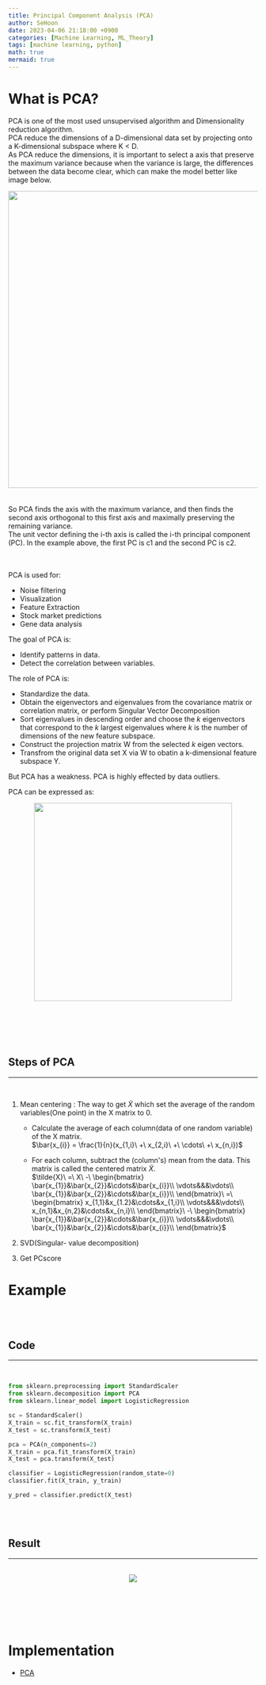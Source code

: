 ```yaml
---
title: Principal Component Analysis (PCA)
author: SeHoon
date: 2023-04-06 21:18:00 +0900
categories: [Machine Learning, ML_Theory]
tags: [machine learning, python]
math: true
mermaid: true
---
```


# What is PCA?

PCA is one of the most used unsupervised algorithm and Dimensionality reduction algorithm.<br>
PCA reduce the dimensions of a D-dimensional data set by projecting onto a K-dimensional subspace where K < D.<br>
As PCA reduce the dimensions, it is important to select a axis that preserve the maximum variance because when the variance is large, the differences between the data become clear, which can make the model better like image below.

<center>
<img src="https://github.com/csh970605/csh970605.github.io/assets/28240052/b11edef5-0f53-4abf-9239-2513e9097b28" width=600>
</center>
<br><br>
So PCA finds the axis with the maximum variance, and then finds the second axis orthogonal to this first axis and maximally preserving the remaining variance.<br>
The unit vector defining the i-th axis is called the i-th principal component (PC). In the example above, the first PC is c1 and the second PC is c2.


<br><br>
PCA is used for:
+ Noise filtering<br>
+ Visualization<br>
+ Feature Extraction<br>
+ Stock market predictions<br>
+ Gene data analysis<br>

The goal of PCA is:
+ Identify patterns in data.<br>
+ Detect the correlation between variables.<br>

The role of PCA is:
+ Standardize the data.
+ Obtain the eigenvectors and eigenvalues from the covariance matrix or correlation matrix, or perform Singular Vector Decomposition<br>
+ Sort eigenvalues in descending order and choose the *k* eigenvectors that correspond to the *k* largest eigenvalues where *k* is the number of dimensions of the new feature subspace.<br>
+ Construct the projection matrix W from the selected *k* eigen vectors.<br>
+ Transfrom the original data set X via W to obatin a k-dimensional feature subspace Y.<br>

But PCA has a weakness. PCA is highly effected by data outliers.

PCA can be expressed as:

<center>
<img src="https://user-images.githubusercontent.com/28240052/230391616-7843169d-5b38-4493-85d1-d41c16270fbe.png" width=400>
</center>

<br><br><br><br>

## Steps of PCA
---
<br>

1. Mean centering : The way to get $\tilde{X}$ which set the average of the random variables(One point) in the X matrix to 0.<br>
    + Calculate the average of each column(data of one random variable) of the X matrix.<br>
        $\bar{x_{i}} = \frac{1}{n}(x_{1,i}\ +\ x_{2,i}\ +\ \cdots\ +\ x_{n,i})$

    + For each column, subtract the (column's) mean from the data. This matrix is called the centered matrix $\tilde{X}$.<br>
        $\tilde{X}\ =\ X\ -\ \begin{bmatrix} \bar{x_{1}}&\bar{x_{2}}&\cdots&\bar{x_{i}}\\ \vdots&&&\vdots\\ \bar{x_{1}}&\bar{x_{2}}&\cdots&\bar{x_{i}}\\ \end{bmatrix}\ =\ \begin{bmatrix} x_{1,1}&x_{1.2}&\cdots&x_{1,i}\\ \vdots&&&\vdots\\ x_{n,1}&x_{n,2}&\cdots&x_{n,i}\\ \end{bmatrix}\ -\ \begin{bmatrix} \bar{x_{1}}&\bar{x_{2}}&\cdots&\bar{x_{i}}\\ \vdots&&&\vdots\\ \bar{x_{1}}&\bar{x_{2}}&\cdots&\bar{x_{i}}\\ \end{bmatrix}$

2. SVD(Singular- value decomposition)

3. Get PCscore

# Example
<br><br>

## Code
---
<br>

```py
from sklearn.preprocessing import StandardScaler
from sklearn.decomposition import PCA
from sklearn.linear_model import LogisticRegression

sc = StandardScaler()
X_train = sc.fit_transform(X_train)
X_test = sc.transform(X_test)

pca = PCA(n_components=2)
X_train = pca.fit_transform(X_train)
X_test = pca.transform(X_test)

classifier = LogisticRegression(random_state=0)
classifier.fit(X_train, y_train)

y_pred = classifier.predict(X_test)
```

<br><br>

## Result
---
<br>

<center>
<img src="https://user-images.githubusercontent.com/28240052/230381397-89808268-7f3d-4c17-b8be-988ac5329c4a.png">
</center>

<br><br><br><br>

# Implementation

+ [PCA](https://github.com/csh970605/Machine-LearningA-Z/tree/main/Part%209%20-%20Dimensionality%20Reduction/Section%2043%20-%20Principal%20Component%20Analysis%20(PCA)/Python)
